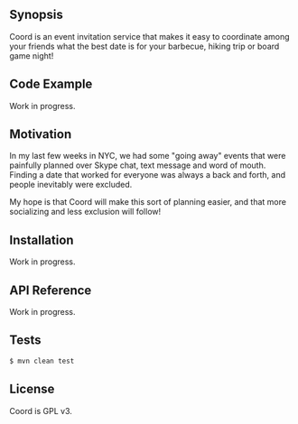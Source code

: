 ## Synopsis

Coord is an event invitation service that makes it easy to coordinate among your friends what the best date is for your barbecue, hiking trip or board game night!

## Code Example

Work in progress.

<!---
Show what the library does as concisely as possible, developers should be able to figure out **how** your project solves their problem by looking at the code example. Make sure the API you are showing off is obvious, and that your code is short and concise.
--->

## Motivation

In my last few weeks in NYC, we had some "going away" events that were painfully planned over Skype chat, text message and word of mouth. Finding a date that worked for everyone was always a back and forth, and people inevitably were excluded.

My hope is that Coord will make this sort of planning easier, and that more socializing and less exclusion will follow!

<!---
A short description of the motivation behind the creation and maintenance of the project. This should explain **why** the project exists.
--->

## Installation

Work in progress.

<!---
Provide code examples and explanations of how to get the project.
--->

## API Reference

Work in progress.

<!---
Depending on the size of the project, if it is small and simple enough the reference docs can be added to the README. For medium size to larger projects it is important to at least provide a link to where the API reference docs live.
--->

## Tests

```bash
$ mvn clean test
```

## License

Coord is GPL v3.

<!---
SMS
	Twilio

E-mail
	SendGrid
	Mandrill
	Mailgun
	Postmark

Hosting
	Host static content on Amazon S3 with Cloud Front?
	Look into Dokku/Digital Ocean as cheaper heroku alternative
	Moving to AWS from heroku: http://www.holovaty.com/writing/aws-notes/

Add support for configuration file in js code.
--->
